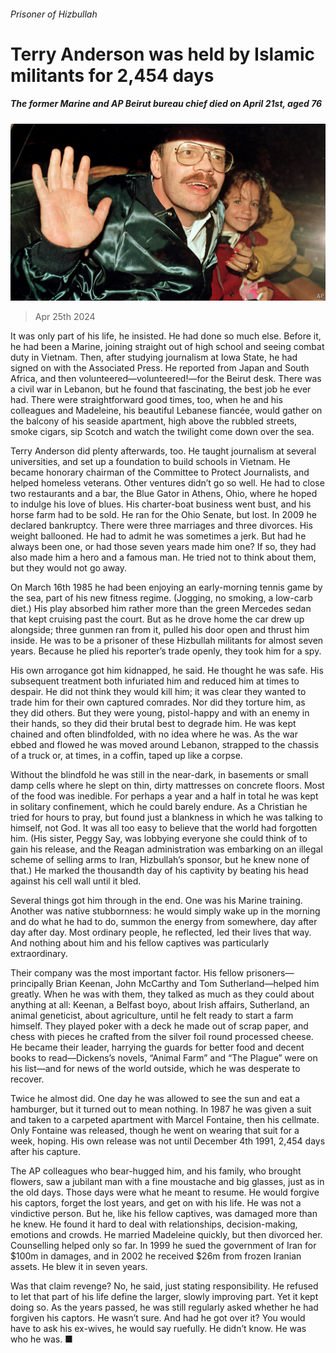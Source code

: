 ###### Prisoner of Hizbullah

# Terry Anderson was held by Islamic militants for 2,454 days 

##### The former Marine and AP Beirut bureau chief died on April 21st, aged 76 

![image](images/20240427_OBP002.jpg) 

> Apr 25th 2024 

It was only part of his life, he insisted. He had done so much else. Before it, he had been a Marine, joining straight out of high school and seeing combat duty in Vietnam. Then, after studying journalism at Iowa State, he had signed on with the Associated Press. He reported from Japan and South Africa, and then volunteered—volunteered!—for the Beirut desk. There was a civil war in Lebanon, but he found that fascinating, the best job he ever had. There were straightforward good times, too, when he and his colleagues and Madeleine, his beautiful Lebanese fiancée, would gather on the balcony of his seaside apartment, high above the rubbled streets, smoke cigars, sip Scotch and watch the twilight come down over the sea. 

Terry Anderson did plenty afterwards, too. He taught journalism at several universities, and set up a foundation to build schools in Vietnam. He became honorary chairman of the Committee to Protect Journalists, and helped homeless veterans. Other ventures didn’t go so well. He had to close two restaurants and a bar, the Blue Gator in Athens, Ohio, where he hoped to indulge his love of blues. His charter-boat business went bust, and his horse farm had to be sold. He ran for the Ohio Senate, but lost. In 2009 he declared bankruptcy. There were three marriages and three divorces. His weight ballooned. He had to admit he was sometimes a jerk. But had he always been one, or had those seven years made him one? If so, they had also made him a hero and a famous man. He tried not to think about them, but they would not go away. 

On March 16th 1985 he had been enjoying an early-morning tennis game by the sea, part of his new fitness regime. (Jogging, no smoking, a low-carb diet.) His play absorbed him rather more than the green Mercedes sedan that kept cruising past the court. But as he drove home the car drew up alongside; three gunmen ran from it, pulled his door open and thrust him inside. He was to be a prisoner of these Hizbullah militants for almost seven years. Because he plied his reporter’s trade openly, they took him for a spy. 

His own arrogance got him kidnapped, he said. He thought he was safe. His subsequent treatment both infuriated him and reduced him at times to despair. He did not think they would kill him; it was clear they wanted to trade him for their own captured comrades. Nor did they torture him, as they did others. But they were young, pistol-happy and with an enemy in their hands, so they did their brutal best to degrade him. He was kept chained and often blindfolded, with no idea where he was. As the war ebbed and flowed he was moved around Lebanon, strapped to the chassis of a truck or, at times, in a coffin, taped up like a corpse. 

Without the blindfold he was still in the near-dark, in basements or small damp cells where he slept on thin, dirty mattresses on concrete floors. Most of the food was inedible. For perhaps a year and a half in total he was kept in solitary confinement, which he could barely endure. As a Christian he tried for hours to pray, but found just a blankness in which he was talking to himself, not God. It was all too easy to believe that the world had forgotten him. (His sister, Peggy Say, was lobbying everyone she could think of to gain his release, and the Reagan administration was embarking on an illegal scheme of selling arms to Iran, Hizbullah’s sponsor, but he knew none of that.) He marked the thousandth day of his captivity by beating his head against his cell wall until it bled. 

Several things got him through in the end. One was his Marine training. Another was native stubbornness: he would simply wake up in the morning and do what he had to do, summon the energy from somewhere, day after day after day. Most ordinary people, he reflected, led their lives that way. And nothing about him and his fellow captives was particularly extraordinary. 

Their company was the most important factor. His fellow prisoners—principally Brian Keenan, John McCarthy and Tom Sutherland—helped him greatly. When he was with them, they talked as much as they could about anything at all: Keenan, a Belfast boyo, about Irish affairs, Sutherland, an animal geneticist, about agriculture, until he felt ready to start a farm himself. They played poker with a deck he made out of scrap paper, and chess with pieces he crafted from the silver foil round processed cheese. He became their leader, harrying the guards for better food and decent books to read—Dickens’s novels, “Animal Farm” and “The Plague” were on his list—and for news of the world outside, which he was desperate to recover. 

Twice he almost did. One day he was allowed to see the sun and eat a hamburger, but it turned out to mean nothing. In 1987 he was given a suit and taken to a carpeted apartment with Marcel Fontaine, then his cellmate. Only Fontaine was released, though he went on wearing that suit for a week, hoping. His own release was not until December 4th 1991, 2,454 days after his capture. 

The AP colleagues who bear-hugged him, and his family, who brought flowers, saw a jubilant man with a fine moustache and big glasses, just as in the old days. Those days were what he meant to resume. He would forgive his captors, forget the lost years, and get on with his life. He was not a vindictive person. But he, like his fellow captives, was damaged more than he knew. He found it hard to deal with relationships, decision-making, emotions and crowds. He married Madeleine quickly, but then divorced her. Counselling helped only so far. In 1999 he sued the government of Iran for $100m in damages, and in 2002 he received $26m from frozen Iranian assets. He blew it in seven years. 

Was that claim revenge? No, he said, just stating responsibility. He refused to let that part of his life define the larger, slowly improving part. Yet it kept doing so. As the years passed, he was still regularly asked whether he had forgiven his captors. He wasn’t sure. And had he got over it? You would have to ask his ex-wives, he would say ruefully. He didn’t know. He was who he was. ■

